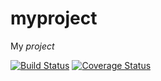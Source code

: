 # myproject

My _project_

[![Build Status](https://travis-ci.org/LorenzoBettini/myproject.svg?branch=master)](https://travis-ci.org/LorenzoBettini/myproject)
[![Coverage Status](https://coveralls.io/repos/github/LorenzoBettini/myproject/badge.svg?branch=master)](https://coveralls.io/github/LorenzoBettini/myproject?branch=master)

